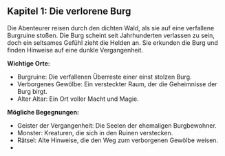 ## Kapitel 1: Die verlorene Burg

Die Abenteurer reisen durch den dichten Wald, als sie auf eine verfallene Burgruine stoßen. Die Burg scheint seit Jahrhunderten verlassen zu sein, doch ein seltsames Gefühl zieht die Helden an. Sie erkunden die Burg und finden Hinweise auf eine dunkle Vergangenheit.

**Wichtige Orte:**

* Burgruine: Die verfallenen Überreste einer einst stolzen Burg.
* Verborgenes Gewölbe: Ein versteckter Raum, der die Geheimnisse der Burg birgt.
* Alter Altar: Ein Ort voller Macht und Magie.

**Mögliche Begegnungen:**

* Geister der Vergangenheit: Die Seelen der ehemaligen Burgbewohner.
* Monster: Kreaturen, die sich in den Ruinen verstecken.
* Rätsel: Alte Hinweise, die den Weg zum verborgenen Gewölbe weisen.
* 
